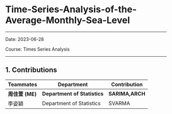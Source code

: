 # Time-Series-Analysis-of-the-Average-Monthly-Sea-Level
---
Date: 2023-06-28

Course: Times Series Analysis

---

## 1. Contributions
| Teammates | Department | Contribution |
|-----------|------------|--------------|
| **周佳萱 (ME)** | **Department of Statistics** |  **SARIMA,ARCH**  |
|李姿穎| Department of Statistics| SVARMA |
